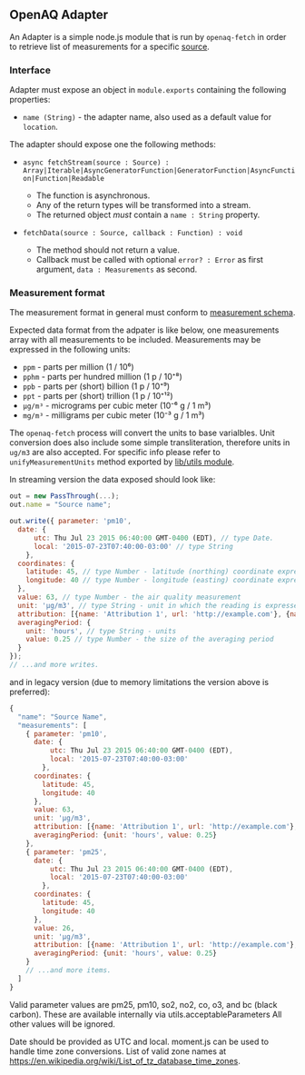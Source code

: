 ## OpenAQ Adapter

An Adapter is a simple node.js module that is run by `openaq-fetch` in order to retrieve list of measurements
for a specific [source](./source.md).

### Interface

Adapter must expose an object in `module.exports` containing the following properties:

* `name (String)` - the adapter name, also used as a default value for `location`.

The adapter should expose one the following methods:

* `async fetchStream(source : Source) : Array|Iterable|AsyncGeneratorFunction|GeneratorFunction|AsyncFunction|Function|Readable`
  * The function is asynchronous.
  * Any of the return types will be transformed into a stream.
  * The returned object *must* contain a `name : String` property.

* `fetchData(source : Source, callback : Function) : void`
  * The method should not return a value.
  * Callback must be called with optional `error? : Error` as first argument, `data : Measurements` as second.

### Measurement format

The measurement format in general must conform to [measurement schema](../lib/measurement-schema.json).

Expected data format from the adpater is like below, one measurements array with all measurements to be
included. Measurements may be expressed in the following units:

* `ppm` - parts per million (1 / 10⁶)
* `pphm` - parts per hundred million (1 p / 10⁺⁸)
* `ppb` - parts per (short) billion (1 p / 10⁺⁹)
* `ppt` - parts per (short) trillion (1 p / 10⁺¹²)
* `µg/m³` - micrograms per cubic meter (10⁻⁶ g / 1 m³)
* `mg/m³` - milligrams per cubic meter (10⁻³ g / 1 m³)

The `openaq-fetch` process will convert the units to base varialbles. Unit conversion does also include some
simple transliteration, therefore units in `ug/m3` are also accepted. For specific info please refer to `unifyMeasurementUnits` method exported by [lib/utils module](../lib/utils.js).

In streaming version the data exposed should look like:

```javascript
out = new PassThrough(...);
out.name = "Source name";

out.write({ parameter: 'pm10',
  date: {
      utc: Thu Jul 23 2015 06:40:00 GMT-0400 (EDT), // type Date.
      local: '2015-07-23T07:40:00-03:00' // type String
    },
  coordinates: {
    latitude: 45, // type Number - latitude (northing) coordinate expressed in degrees
    longitude: 40 // type Number - longitude (easting) coordinate expressed in degrees
  },
  value: 63, // type Number - the air quality measurement
  unit: 'µg/m3', // type String - unit in which the reading is expressed
  attribution: [{name: 'Attribution 1', url: 'http://example.com'}, {name: 'Attribtuion 2', url: 'http://example2.com'}], // type Array<Object> - list of attribution that should be displayed with the measurement.
  averagingPeriod: {
    unit: 'hours', // type String - units
    value: 0.25 // type Number - the size of the averaging period
  }
});
// ...and more writes.
```

and in legacy version (due to memory limitations the version above is preferred):

```javascript
{
  "name": "Source Name",
  "measurements": [
    { parameter: 'pm10',
      date: {
          utc: Thu Jul 23 2015 06:40:00 GMT-0400 (EDT),
          local: '2015-07-23T07:40:00-03:00'
        },
      coordinates: {
        latitude: 45,
        longitude: 40
      },
      value: 63,
      unit: 'µg/m3',
      attribution: [{name: 'Attribution 1', url: 'http://example.com'}, {name: 'Attribtuion 2', url: 'http://example2.com'}],
      averagingPeriod: {unit: 'hours', value: 0.25}
    },
    { parameter: 'pm25',
      date: {
          utc: Thu Jul 23 2015 06:40:00 GMT-0400 (EDT),
          local: '2015-07-23T07:40:00-03:00'
        },
      coordinates: {
        latitude: 45,
        longitude: 40
      },
      value: 26,
      unit: 'µg/m3',
      attribution: [{name: 'Attribution 1', url: 'http://example.com'}, {name: 'Attribtuion 2', url: 'http://example2.com'}],
      averagingPeriod: {unit: 'hours', value: 0.25}
    }
    // ...and more items.
  ]
}
```

Valid parameter values are pm25, pm10, so2, no2, co, o3, and bc (black carbon).
These are available internally via utils.acceptableParameters
All other values will be ignored.

Date should be provided as UTC and local. moment.js can be used to handle time zone
conversions. List of valid zone names at
https://en.wikipedia.org/wiki/List_of_tz_database_time_zones.
